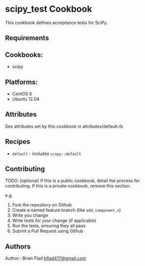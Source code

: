 scipy_test Cookbook
===================

This cookbook defines acceptance tests for SciPy.

Requirements
------------

## Cookbooks:

* scipy

## Platforms:

* CentOS 6
* Ubuntu 12.04

Attributes
----------

See attributes set by this cookbook in attributes/default.rb

Recipes
-------

* `default` - includes `scipy::default`

Contributing
------------
TODO: (optional) If this is a public cookbook, detail the process for contributing. If this is a private cookbook, remove this section.

e.g.
1. Fork the repository on Github
2. Create a named feature branch (like `add_component_x`)
3. Write you change
4. Write tests for your change (if applicable)
5. Run the tests, ensuring they all pass
6. Submit a Pull Request using Github

Authors
-------------------

Author:: Brian Flad <bflad417@gmail.com>
